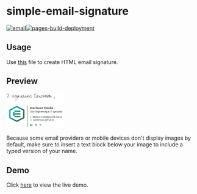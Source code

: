 # simple-email-signature

[![email](https://img.shields.io/static/v1.svg?label=Email&message=Signature&color=grey&logo=gmail&style=flat&logoColor=white&colorA=critical)](https://github.com/DarekRepos/simple-email-signature)[![pages-build-deployment](https://github.com/DarekRepos/simple-email-signature/actions/workflows/pages/pages-build-deployment/badge.svg)](https://github.com/DarekRepos/simple-email-signature/actions/workflows/pages/pages-build-deployment)



## Usage


Use [this](https://github.com/DarekRepos/simple-email-signature/blob/main/gmail-signature-template.html) file to create HTML email signature.

## Preview

<img src="docs\img\preview-email-template.png" height="10%" width="30%">

Because some email providers or mobile devices don't display images by default, make sure to insert a text block below your image to include a typed version of your name.

## Demo

Click [here](https://darekrepos.github.io/simple-email-signature/) to view the live demo.
